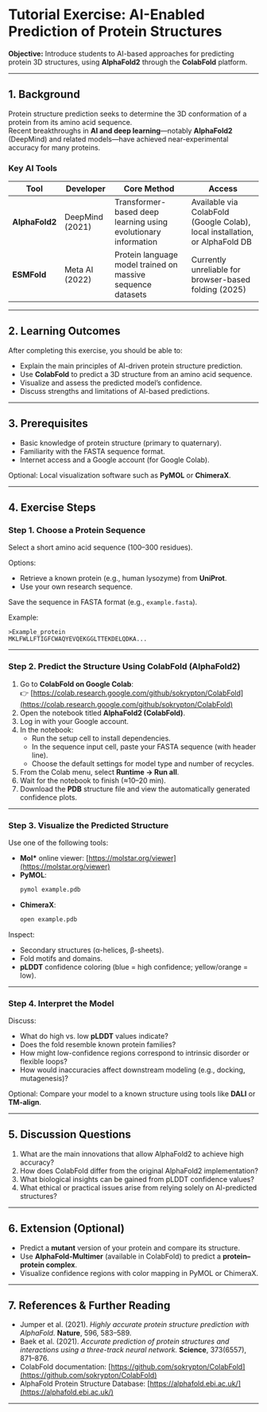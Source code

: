 # Tutorial Exercise: AI-Enabled Prediction of Protein Structures

**Objective:** Introduce students to AI-based approaches for predicting protein 3D structures, using **AlphaFold2** through the **ColabFold** platform.

---

## 1. Background

Protein structure prediction seeks to determine the 3D conformation of a protein from its amino acid sequence.  
Recent breakthroughs in **AI and deep learning**—notably **AlphaFold2** (DeepMind) and related models—have achieved near-experimental accuracy for many proteins.

### Key AI Tools

| Tool | Developer | Core Method | Access |
|------|------------|-------------|--------|
| **AlphaFold2** | DeepMind (2021) | Transformer-based deep learning using evolutionary information | Available via ColabFold (Google Colab), local installation, or AlphaFold DB |
| **ESMFold** | Meta AI (2022) | Protein language model trained on massive sequence datasets | Currently unreliable for browser-based folding (2025) |

---

## 2. Learning Outcomes

After completing this exercise, you should be able to:

- Explain the main principles of AI-driven protein structure prediction.  
- Use **ColabFold** to predict a 3D structure from an amino acid sequence.  
- Visualize and assess the predicted model’s confidence.  
- Discuss strengths and limitations of AI-based predictions.

---

## 3. Prerequisites

- Basic knowledge of protein structure (primary to quaternary).  
- Familiarity with the FASTA sequence format.  
- Internet access and a Google account (for Google Colab).  

Optional: Local visualization software such as **PyMOL** or **ChimeraX**.

---

## 4. Exercise Steps

### Step 1. Choose a Protein Sequence

Select a short amino acid sequence (100–300 residues).

Options:
- Retrieve a known protein (e.g., human lysozyme) from **UniProt**.  
- Use your own research sequence.

Save the sequence in FASTA format (e.g., `example.fasta`).

Example:

```
>Example_protein
MKLFWLLFTIGFCWAQYEVQEKGGLTTEKDELQDKA...
```

---

### Step 2. Predict the Structure Using ColabFold (AlphaFold2)

1. Go to **ColabFold on Google Colab**:  
   👉 [https://colab.research.google.com/github/sokrypton/ColabFold](https://colab.research.google.com/github/sokrypton/ColabFold)
2. Open the notebook titled **AlphaFold2 (ColabFold)**.  
3. Log in with your Google account.  
4. In the notebook:
   - Run the setup cell to install dependencies.  
   - In the sequence input cell, paste your FASTA sequence (with header line).  
   - Choose the default settings for model type and number of recycles.  
5. From the Colab menu, select **Runtime → Run all**.  
6. Wait for the notebook to finish (≈10–20 min).  
7. Download the **PDB** structure file and view the automatically generated confidence plots.

---

### Step 3. Visualize the Predicted Structure

Use one of the following tools:

- **Mol\*** online viewer: [https://molstar.org/viewer](https://molstar.org/viewer)  
- **PyMOL**:  
  ```bash
  pymol example.pdb
  ```
- **ChimeraX**:  
  ```bash
  open example.pdb
  ```

Inspect:
- Secondary structures (α-helices, β-sheets).  
- Fold motifs and domains.  
- **pLDDT** confidence coloring (blue = high confidence; yellow/orange = low).

---

### Step 4. Interpret the Model

Discuss:
- What do high vs. low **pLDDT** values indicate?  
- Does the fold resemble known protein families?  
- How might low-confidence regions correspond to intrinsic disorder or flexible loops?  
- How would inaccuracies affect downstream modeling (e.g., docking, mutagenesis)?

Optional: Compare your model to a known structure using tools like **DALI** or **TM-align**.

---

## 5. Discussion Questions

1. What are the main innovations that allow AlphaFold2 to achieve high accuracy?  
2. How does ColabFold differ from the original AlphaFold2 implementation?  
3. What biological insights can be gained from pLDDT confidence values?  
4. What ethical or practical issues arise from relying solely on AI-predicted structures?

---

## 6. Extension (Optional)

- Predict a **mutant** version of your protein and compare its structure.  
- Use **AlphaFold-Multimer** (available in ColabFold) to predict a **protein–protein complex**.  
- Visualize confidence regions with color mapping in PyMOL or ChimeraX.

---

## 7. References & Further Reading

- Jumper et al. (2021). *Highly accurate protein structure prediction with AlphaFold.* **Nature**, 596, 583–589.  
- Baek et al. (2021). *Accurate prediction of protein structures and interactions using a three-track neural network.* **Science**, 373(6557), 871–876.  
- ColabFold documentation: [https://github.com/sokrypton/ColabFold](https://github.com/sokrypton/ColabFold)  
- AlphaFold Protein Structure Database: [https://alphafold.ebi.ac.uk/](https://alphafold.ebi.ac.uk/)

---
